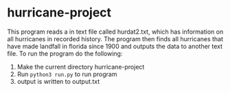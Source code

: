 # hurricane-project
This program reads a in text file called hurdat2.txt, which has information on all hurricanes in recorded history. The program then finds all hurricanes that have made landfall in florida since 1900 and outputs the data to another text file. To run the program do the following: 

1) Make the current directory hurricane-project
2) Run `python3 run.py` to run program
3) output is written to output.txt
